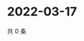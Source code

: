 # 2022-03-17

共 0 条

<!-- BEGIN WEIBO -->
<!-- 最后更新时间 Thu Mar 17 2022 12:15:52 GMT+0800 (China Standard Time) -->

<!-- END WEIBO -->
